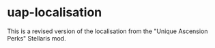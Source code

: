 # uap-localisation
This is a revised version of the localisation from the "Unique Ascension Perks" Stellaris mod. 
